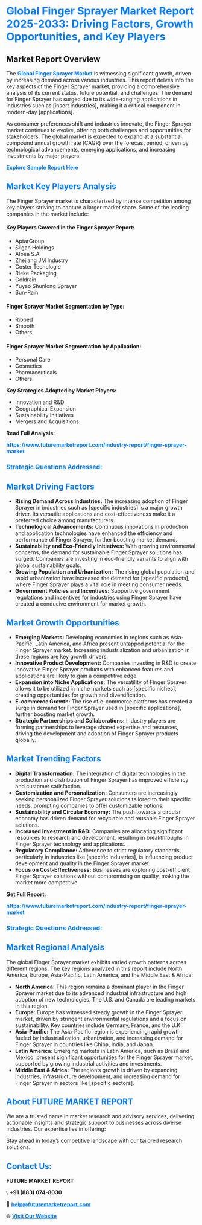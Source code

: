 <h1 style="color: #007BFF;">Global Finger Sprayer Market Report 2025-2033: Driving Factors, Growth Opportunities, and Key Players</h1>

<section id="overview">
<h2>Market Report Overview</h2>
<p>The <a href="https://www.futuremarketreport.com/industry-report/finger-sprayer-market" style="color: #007BFF; text-decoration: none;"><strong>Global Finger Sprayer Market</strong></a> is witnessing significant growth, driven by increasing demand across various industries. This report delves into the key aspects of the Finger Sprayer market, providing a comprehensive analysis of its current status, future potential, and challenges. The demand for Finger Sprayer has surged due to its wide-ranging applications in industries such as [insert industries], making it a critical component in modern-day [applications].</p>
<p>As consumer preferences shift and industries innovate, the Finger Sprayer market continues to evolve, offering both challenges and opportunities for stakeholders. The global market is expected to expand at a substantial compound annual growth rate (CAGR) over the forecast period, driven by technological advancements, emerging applications, and increasing investments by major players.</p>
</section>

<section id="overview">
<p><a href="https://www.futuremarketreport.com/request-sample/reportId=55299" style="color: #007BFF; text-decoration: none;"><strong>Explore Sample Report Here</strong></a></p>
</section>

<section id="key-players">
<h2 style="color: #007BFF;">Market Key Players Analysis</h2>
<p>The Finger Sprayer market is characterized by intense competition among key players striving to capture a larger market share. Some of the leading companies in the market include:</p>
<h4>Key Players Covered in the Finger Sprayer Report:</h4>
<ul><li>AptarGroup</li><li>Silgan Holdings</li><li>Albea S.A</li><li>Zhejiang JM Industry</li><li>Coster Tecnologie</li><li>Rieke Packaging</li><li>Goldrain</li><li>Yuyao Shunlong Sprayer</li><li>Sun-Rain</li></ul>
<h4>Finger Sprayer Market Segmentation by Type:</h4>
<ul><li>Ribbed</li><li>Smooth</li><li>Others</li></ul>

<h4>Finger Sprayer Market Segmentation by Application:</h4>
<ul><li>Personal Care</li><li>Cosmetics</li><li>Pharmaceuticals</li><li>Others</li></ul>
<p><strong>Key Strategies Adopted by Market Players:</strong></p>
<ul>
<li>Innovation and R&D</li>
<li>Geographical Expansion</li>
<li>Sustainability Initiatives</li>
<li>Mergers and Acquisitions</li>
</ul>
</section>

<section>
<p><strong>Read Full Analysis: </strong></p><a href="https://www.futuremarketreport.com/industry-report/finger-sprayer-market" style="color: #007BFF; text-decoration: none;"><strong>https://www.futuremarketreport.com/industry-report/finger-sprayer-market</strong></a>
<h3 style="color: #007BFF;">Strategic Questions Addressed:</h3>
</section>

<section id="driving-factors">
<h2 style="color: #007BFF;">Market Driving Factors</h2>
<ul>
<li><strong>Rising Demand Across Industries:</strong> The increasing adoption of Finger Sprayer in industries such as [specific industries] is a major growth driver. Its versatile applications and cost-effectiveness make it a preferred choice among manufacturers.</li>
<li><strong>Technological Advancements:</strong> Continuous innovations in production and application technologies have enhanced the efficiency and performance of Finger Sprayer, further boosting market demand.</li>
<li><strong>Sustainability and Eco-Friendly Initiatives:</strong> With growing environmental concerns, the demand for sustainable Finger Sprayer solutions has surged. Companies are investing in eco-friendly variants to align with global sustainability goals.</li>
<li><strong>Growing Population and Urbanization:</strong> The rising global population and rapid urbanization have increased the demand for [specific products], where Finger Sprayer plays a vital role in meeting consumer needs.</li>
<li><strong>Government Policies and Incentives:</strong> Supportive government regulations and incentives for industries using Finger Sprayer have created a conducive environment for market growth.</li>
</ul>
</section>

<section id="growth-opportunities">
<h2 style="color: #007BFF;">Market Growth Opportunities</h2>
<ul>
<li><strong>Emerging Markets:</strong> Developing economies in regions such as Asia-Pacific, Latin America, and Africa present untapped potential for the Finger Sprayer market. Increasing industrialization and urbanization in these regions are key growth drivers.</li>
<li><strong>Innovative Product Development:</strong> Companies investing in R&D to create innovative Finger Sprayer products with enhanced features and applications are likely to gain a competitive edge.</li>
<li><strong>Expansion into Niche Applications:</strong> The versatility of Finger Sprayer allows it to be utilized in niche markets such as [specific niches], creating opportunities for growth and diversification.</li>
<li><strong>E-commerce Growth:</strong> The rise of e-commerce platforms has created a surge in demand for Finger Sprayer used in [specific applications], further boosting market growth.</li>
<li><strong>Strategic Partnerships and Collaborations:</strong> Industry players are forming partnerships to leverage shared expertise and resources, driving the development and adoption of Finger Sprayer products globally.</li>
</ul>
</section>

<section id="trending-factors">
<h2 style="color: #007BFF;">Market Trending Factors</h2>
<ul>
<li><strong>Digital Transformation:</strong> The integration of digital technologies in the production and distribution of Finger Sprayer has improved efficiency and customer satisfaction.</li>
<li><strong>Customization and Personalization:</strong> Consumers are increasingly seeking personalized Finger Sprayer solutions tailored to their specific needs, prompting companies to offer customizable options.</li>
<li><strong>Sustainability and Circular Economy:</strong> The push towards a circular economy has driven demand for recyclable and reusable Finger Sprayer solutions.</li>
<li><strong>Increased Investment in R&D:</strong> Companies are allocating significant resources to research and development, resulting in breakthroughs in Finger Sprayer technology and applications.</li>
<li><strong>Regulatory Compliance:</strong> Adherence to strict regulatory standards, particularly in industries like [specific industries], is influencing product development and quality in the Finger Sprayer market.</li>
<li><strong>Focus on Cost-Effectiveness:</strong> Businesses are exploring cost-efficient Finger Sprayer solutions without compromising on quality, making the market more competitive.</li>
</ul>
</section>

<section>
<p><strong>Get Full Report: </strong></p><a href="https://www.futuremarketreport.com/industry-report/finger-sprayer-market" style="color: #007BFF; text-decoration: none;"><strong>https://www.futuremarketreport.com/industry-report/finger-sprayer-market</strong></a>
<h3 style="color: #007BFF;">Strategic Questions Addressed:</h3>
</section>


<section id="regional-analysis">
<h2 style="color: #007BFF;">Market Regional Analysis</h2>
<p>The global Finger Sprayer market exhibits varied growth patterns across different regions. The key regions analyzed in this report include North America, Europe, Asia-Pacific, Latin America, and the Middle East & Africa:</p>
<ul>
<li><strong>North America:</strong> This region remains a dominant player in the Finger Sprayer market due to its advanced industrial infrastructure and high adoption of new technologies. The U.S. and Canada are leading markets in this region.</li>
<li><strong>Europe:</strong> Europe has witnessed steady growth in the Finger Sprayer market, driven by stringent environmental regulations and a focus on sustainability. Key countries include Germany, France, and the U.K.</li>
<li><strong>Asia-Pacific:</strong> The Asia-Pacific region is experiencing rapid growth, fueled by industrialization, urbanization, and increasing demand for Finger Sprayer in countries like China, India, and Japan.</li>
<li><strong>Latin America:</strong> Emerging markets in Latin America, such as Brazil and Mexico, present significant opportunities for the Finger Sprayer market, supported by growing industrial activities and investments.</li>
<li><strong>Middle East & Africa:</strong> The region’s growth is driven by expanding industries, infrastructure development, and increasing demand for Finger Sprayer in sectors like [specific sectors].</li>
</ul>
</section>

<footer>
<h2 style="color: #007BFF;">About FUTURE MARKET REPORT</h2>
<p>We are a trusted name in market research and advisory services, delivering actionable insights and strategic support to businesses across diverse industries. Our expertise lies in offering:</p>

<p>Stay ahead in today’s competitive landscape with our tailored research solutions.</p>

<h2 style="color: #007BFF;">Contact Us:</h2>
<p><strong>FUTURE MARKET REPORT</strong></p>
<p>📞 <strong>+91 (883) 074-8030</strong></p>
<p>📧 <strong><a href="mailto:help@futuremarketreport.com" style="color: #007BFF;">help@futuremarketreport.com</a></strong></p>
<p>🌐 <strong><a href="https://www.futuremarketreport.com/" style="color: #007BFF;">Visit Our Website</a></strong></p>
</footer>